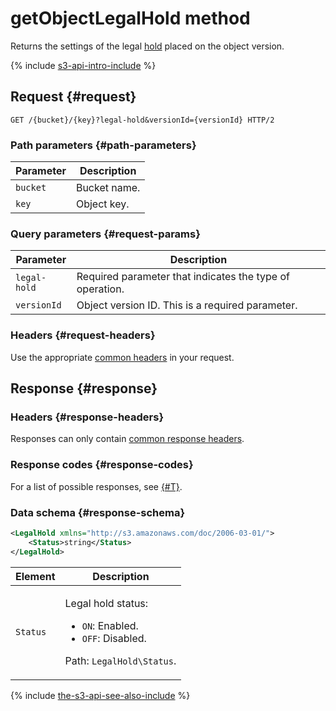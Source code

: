 # getObjectLegalHold method

Returns the settings of the legal [hold](../../../concepts/object-lock.md) placed on the object version.

{% include [s3-api-intro-include](../../../../_includes/storage/s3-api-intro-include.md) %}

## Request {#request}

```
GET /{bucket}/{key}?legal-hold&versionId={versionId} HTTP/2
```

### Path parameters {#path-parameters}

Parameter | Description
----- | -----
`bucket` | Bucket name.
`key` | Object key.

### Query parameters {#request-params}

Parameter | Description
----- | -----
`legal-hold` | Required parameter that indicates the type of operation.
`versionId` | Object version ID. This is a required parameter.

### Headers {#request-headers}

Use the appropriate [common headers](../common-request-headers.md) in your request.

## Response {#response}

### Headers {#response-headers}

Responses can only contain [common response headers](../common-response-headers.md).

### Response codes {#response-codes}

For a list of possible responses, see [{#T}](../response-codes.md).


### Data schema {#response-schema}

```xml
<LegalHold xmlns="http://s3.amazonaws.com/doc/2006-03-01/">
    <Status>string</Status>
</LegalHold>
```

Element | Description
----- | -----
`Status` | <p>Legal hold status:</p><ul><li>`ON`: Enabled.</li><li>`OFF`: Disabled.</li></ul><p>Path: `LegalHold\Status`.</p>

{% include [the-s3-api-see-also-include](../../../../_includes/storage/the-s3-api-see-also-include.md) %}